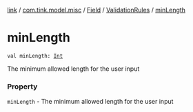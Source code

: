 [link](../../../index.md) / [com.tink.model.misc](../../index.md) / [Field](../index.md) / [ValidationRules](index.md) / [minLength](./min-length.md)

# minLength

`val minLength: `[`Int`](https://kotlinlang.org/api/latest/jvm/stdlib/kotlin/-int/index.html)

The minimum allowed length for the user input

### Property

`minLength` - The minimum allowed length for the user input